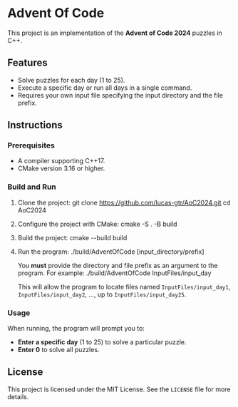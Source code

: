 # Advent Of Code

This project is an implementation of the **Advent of Code 2024** puzzles in C++.

## Features
- Solve puzzles for each day (1 to 25).
- Execute a specific day or run all days in a single command.
- Requires your own input file specifying the input directory and the file prefix.

## Instructions

### Prerequisites
- A compiler supporting C++17.
- CMake version 3.16 or higher.

### Build and Run
1. Clone the project:
   git clone https://github.com/lucas-gtr/AoC2024.git
   cd AoC2024

2. Configure the project with CMake:
   cmake -S . -B build

3. Build the project:
   cmake --build build

4. Run the program:
   ./build/AdventOfCode [input_directory/prefix]

   You **must** provide the directory and file prefix as an argument to the program. For example:
   ./build/AdventOfCode InputFiles/input_day

   This will allow the program to locate files named `InputFiles/input_day1`, `InputFiles/input_day2`, ..., up to `InputFiles/input_day25`.

### Usage
When running, the program will prompt you to:
- **Enter a specific day** (1 to 25) to solve a particular puzzle.
- **Enter 0** to solve all puzzles.

## License
This project is licensed under the MIT License. See the `LICENSE` file for more details.

